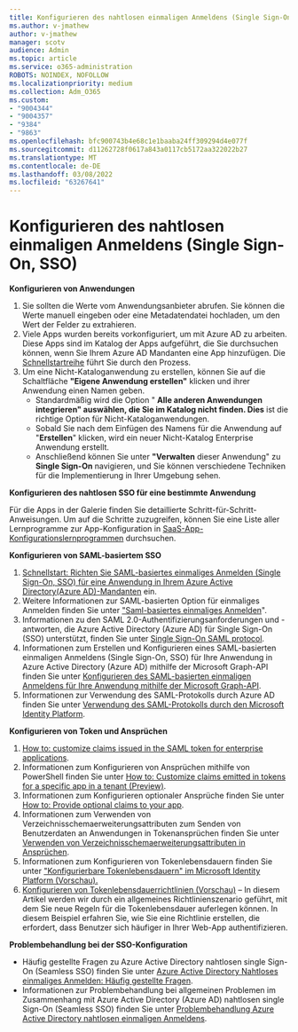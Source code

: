```yaml
---
title: Konfigurieren des nahtlosen einmaligen Anmeldens (Single Sign-On, SSO)
ms.author: v-jmathew
author: v-jmathew
manager: scotv
audience: Admin
ms.topic: article
ms.service: o365-administration
ROBOTS: NOINDEX, NOFOLLOW
ms.localizationpriority: medium
ms.collection: Adm_O365
ms.custom:
- "9004344"
- "9004357"
- "9384"
- "9863"
ms.openlocfilehash: bfc900743b4e68c1e1baaba24ff309294d4e077f
ms.sourcegitcommit: d11262728f0617a843a0117cb5172aa322022b27
ms.translationtype: MT
ms.contentlocale: de-DE
ms.lasthandoff: 03/08/2022
ms.locfileid: "63267641"
---
```

# <a name="configure-seamless-single-sign-on-sso"></a>Konfigurieren des nahtlosen einmaligen Anmeldens (Single Sign-On, SSO)

**Konfigurieren von Anwendungen**

1. Sie sollten die Werte vom Anwendungsanbieter abrufen. Sie können die Werte manuell eingeben oder eine Metadatendatei hochladen, um den Wert der Felder zu extrahieren.
2. Viele Apps wurden bereits vorkonfiguriert, um mit Azure AD zu arbeiten. Diese Apps sind im Katalog der Apps aufgeführt, die Sie durchsuchen können, wenn Sie Ihrem Azure AD Mandanten eine App hinzufügen. Die [Schnellstartreihe](https://docs.microsoft.com/azure/active-directory/manage-apps/add-application-portal-configure) führt Sie durch den Prozess.
3. Um eine Nicht-Kataloganwendung zu erstellen, können Sie auf die Schaltfläche **"Eigene Anwendung erstellen"** klicken und ihrer Anwendung einen Namen geben.
    - Standardmäßig wird die Option " **Alle anderen Anwendungen integrieren" auswählen, die Sie im Katalog nicht finden. Dies** ist die richtige Option für Nicht-Kataloganwendungen.
    - Sobald Sie nach dem Einfügen des Namens für die Anwendung auf "**Erstellen**" klicken, wird ein neuer Nicht-Katalog Enterprise Anwendung erstellt.
    - Anschließend können Sie unter **"Verwalten** dieser Anwendung" zu **Single Sign-On** navigieren, und Sie können verschiedene Techniken für die Implementierung in Ihrer Umgebung sehen.

**Konfigurieren des nahtlosen SSO für eine bestimmte Anwendung**

Für die Apps in der Galerie finden Sie detaillierte Schritt-für-Schritt-Anweisungen. Um auf die Schritte zuzugreifen, können Sie eine Liste aller Lernprogramme zur App-Konfiguration in [SaaS-App-Konfigurationslernprogrammen](https://docs.microsoft.com/azure/active-directory/saas-apps/tutorial-list) durchsuchen.

**Konfigurieren von SAML-basiertem SSO**

1. [Schnellstart: Richten Sie SAML-basiertes einmaliges Anmelden (Single Sign-On, SSO) für eine Anwendung in Ihrem Azure Active Directory(Azure AD)-Mandanten](https://docs.microsoft.com/azure/active-directory/manage-apps/add-application-portal-setup-sso) ein.
2. Weitere Informationen zur SAML-basierten Option für einmaliges Anmelden finden Sie unter ["Saml-basiertes einmaliges Anmelden](https://docs.microsoft.com/azure/active-directory/manage-apps/configure-saml-single-sign-on)".
3. Informationen zu den SAML 2.0-Authentifizierungsanforderungen und -antworten, die Azure Active Directory (Azure AD) für Single Sign-On (SSO) unterstützt, finden Sie unter [Single Sign-On SAML protocol](https://docs.microsoft.com/azure/active-directory/develop/single-sign-on-saml-protocol).
4. Informationen zum Erstellen und Konfigurieren eines SAML-basierten einmaligen Anmeldens (Single Sign-On, SSO) für Ihre Anwendung in Azure Active Directory (Azure AD) mithilfe der Microsoft Graph-API finden Sie unter [Konfigurieren des SAML-basierten einmaligen Anmeldens für Ihre Anwendung mithilfe der Microsoft Graph-API](https://docs.microsoft.com/graph/application-saml-sso-configure-api).
5. Informationen zur Verwendung des SAML-Protokolls durch Azure AD finden Sie unter [Verwendung des SAML-Protokolls durch den Microsoft Identity Platform](https://docs.microsoft.com/azure/active-directory/develop/active-directory-saml-protocol-reference).

**Konfigurieren von Token und Ansprüchen**

1. [How to: customize claims issued in the SAML token for enterprise applications](https://docs.microsoft.com/azure/active-directory/develop/active-directory-saml-claims-customization).
2. Informationen zum Konfigurieren von Ansprüchen mithilfe von PowerShell finden Sie unter [How to: Customize claims emitted in tokens for a specific app in a tenant (Preview)](https://docs.microsoft.com/azure/active-directory/develop/active-directory-claims-mapping).
3. Informationen zum Konfigurieren optionaler Ansprüche finden Sie unter [How to: Provide optional claims to your app](https://docs.microsoft.com/azure/active-directory/develop/active-directory-optional-claims).
4. Informationen zum Verwenden von Verzeichnisschemaerweiterungsattributen zum Senden von Benutzerdaten an Anwendungen in Tokenansprüchen finden Sie unter [Verwenden von Verzeichnisschemaerweiterungsattributen in Ansprüchen](https://docs.microsoft.com/azure/active-directory/develop/active-directory-schema-extensions).
5. Informationen zum Konfigurieren von Tokenlebensdauern finden Sie unter ["Konfigurierbare Tokenlebensdauern" im Microsoft Identity Platform (Vorschau).](https://docs.microsoft.com/azure/active-directory/develop/active-directory-configurable-token-lifetimes)
6. [Konfigurieren von Tokenlebensdauerrichtlinien (Vorschau)](https://docs.microsoft.com/azure/active-directory/develop/configure-token-lifetimes) – In diesem Artikel werden wir durch ein allgemeines Richtlinienszenario geführt, mit dem Sie neue Regeln für die Tokenlebensdauer auferlegen können. In diesem Beispiel erfahren Sie, wie Sie eine Richtlinie erstellen, die erfordert, dass Benutzer sich häufiger in Ihrer Web-App authentifizieren.

**Problembehandlung bei der SSO-Konfiguration**

- Häufig gestellte Fragen zu Azure Active Directory nahtlosen single Sign-On (Seamless SSO) finden Sie unter [Azure Active Directory Nahtloses einmaliges Anmelden: Häufig gestellte Fragen](https://docs.microsoft.com/azure/active-directory/hybrid/how-to-connect-sso-faq).
- Informationen zur Problembehandlung bei allgemeinen Problemen im Zusammenhang mit Azure Active Directory (Azure AD) nahtlosen single Sign-On (Seamless SSO) finden Sie unter [Problembehandlung Azure Active Directory nahtlosen einmaligen Anmeldens](https://docs.microsoft.com/azure/active-directory/hybrid/tshoot-connect-sso).
